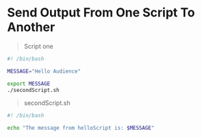 # Send Output From One Script To Another

> Script one

```sh
#! /bin/bash

MESSAGE="Hello Audience"

export MESSAGE
./secondScript.sh
```

> secondScript.sh

```sh
#! /bin/bash

echo "The message from helloScript is: $MESSAGE"
```
